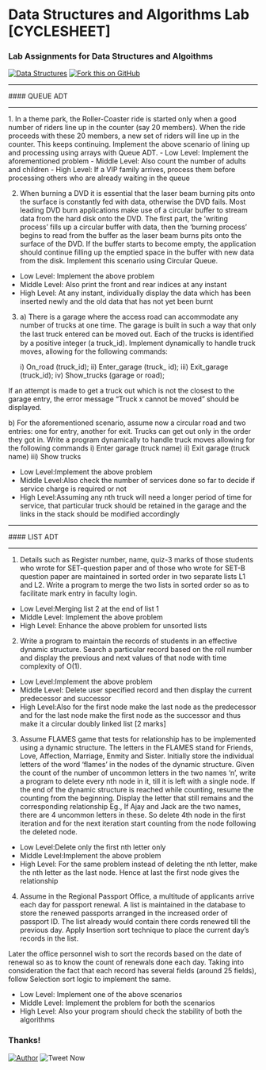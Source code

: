 # Data Structures and Algorithms Lab [CYCLESHEET]
### Lab Assignments for Data Structures and Algoithms

[![Data Structures](https://img.shields.io/badge/Data&nbsp;Structures-Algorithms-dodgerblue.svg?style=for-the-badge)](https://github.com/vinitshahdeo/DSA-Lab-Codes/fork) [![Fork this on GitHub](https://img.shields.io/badge/Click&nbsp;to&nbsp;Fork-This&nbsp;repository-orange.svg?style=for-the-badge)](https://github.com/vinitshahdeo/DSA-Lab-Codes/fork) 

<hr>
#### QUEUE ADT
<hr>
1. In a theme park, the Roller-Coaster ride is started only when a good number of riders line up in the counter (say 20 members). When the ride proceeds with these 20 members, a new set of riders will line up in the counter. This keeps continuing. Implement the above scenario of lining up and processing using arrays with Queue ADT.
  - Low Level: Implement the aforementioned problem
  - Middle Level: Also count the number of adults and children 
  - High Level: If a VIP family arrives, process them before processing others who are already waiting in the queue

2. When burning a DVD it is essential that the laser beam burning pits onto the surface is constantly fed with data, otherwise the DVD fails. Most leading DVD burn applications make use of a circular buffer to stream data from the hard disk onto the DVD. The first part, the ‘writing process’ fills up a circular buffer with data, then the ‘burning process’ begins to read from the buffer as the laser beam burns pits onto the surface of the DVD. If the buffer starts to become empty, the application should continue filling up the emptied space in the buffer with new data from the disk. Implement this scenario using Circular Queue.
  - Low Level: Implement the above problem
  - Middle Level: Also print the front and rear indices at any instant 
  - High Level: At any instant, individually display the data which has been inserted newly and the old data that has not yet been burnt

3. a) There is a garage where the access road can accommodate any number of trucks at one time. The garage is built in such a way that only the last truck entered can be moved out. Each of the trucks is identiﬁed by a positive integer (a truck_id). Implement dynamically to handle truck moves, allowing for the following commands: 

    i) On_road (truck_id); 
    ii) Enter_garage (truck_ id); 
    iii) Exit_garage (truck_id); 
    iv) Show_trucks (garage or road); 

If an attempt is made to get a truck out which is not the closest to the garage entry, the error message “Truck x cannot be moved” should be displayed.

b) For the aforementioned scenario, assume now a circular road and two entries: one for entry, another for exit. Trucks can get out only in the order they got in. Write a program dynamically to handle truck moves allowing for the following commands      i) Enter garage (truck name) 
     ii) Exit garage (truck name) 
     iii) Show trucks

  - Low Level:Implement the above problem
  - Middle Level:Also check the number of services done so far to decide if service charge is required or not
  - High Level:Assuming any nth truck will need a longer period of time for service, that particular truck should be retained in the garage and the links in the stack should be modified accordingly

<hr>
#### LIST ADT
<hr>

1. Details such as Register number, name, quiz-3 marks of those students who wrote for SET-question paper and of those who wrote for SET-B question paper are maintained in sorted order in two separate lists L1 and L2. Write a program to merge the two lists in sorted order so as to facilitate mark entry in faculty login. 

  - Low Level:Merging list 2 at the end of list 1
  - Middle Level: Implement the above problem 
  - High Level: Enhance the above problem for unsorted lists

2. Write a program to maintain the records of students in an effective dynamic structure. Search a particular record based on the roll number and display the previous and next values of that node with time complexity of O(1).

  - Low Level:Implement the above problem
  - Middle Level: Delete user specified record and then display the current predecessor and successor
  - High Level:Also for the first node make the last node as the predecessor and for the last node make the first node as the successor and thus make it a circular doubly linked list	[2 marks]

3. Assume FLAMES game that tests for relationship has to be implemented using a dynamic structure. The letters in the FLAMES stand for Friends, Love, Affection, Marriage, Enmity and Sister. Initially store the individual letters of the word ‘flames’ in the nodes of the dynamic structure. Given the count of the number of uncommon letters in the two names ‘n’, write a program to delete every nth node in it, till it is left with a single node. If the end of the dynamic structure is reached while counting, resume the counting from the beginning. Display the letter that still remains and the corresponding relationship Eg., If Ajay and Jack are the two names, there are 4 uncommon letters in these. So delete 4th node in the first iteration and for the next iteration start counting from the node following the deleted node.

  - Low Level:Delete only the first nth letter only
  - Middle Level:Implement the above problem 
  - High Level: For the same problem instead of deleting the nth letter, make the nth letter as the last node. Hence at last the first node gives the relationship

4. Assume in the Regional Passport Office, a multitude of applicants arrive each day for passport renewal. A list is maintained in the database to store the renewed passports arranged in the increased order of passport ID. The list already would contain there cords renewed till the previous day. Apply Insertion sort technique to place the current day’s records in the list.

Later the office personnel wish to sort the records based on the date of renewal so as to know the count of renewals done each day. Taking into consideration the fact that each record has several fields (around 25 fields), follow Selection sort logic to implement the same.

  - Low Level: Implement one of the above scenarios 
  - Middle Level: Implement the problem for both the scenarios 
  - High Level: Also your program should check the stability of both the algorithms
  
### Thanks!

[![Author](https://img.shields.io/badge/Author-@vinitshahdeo-gray.svg?colorA=gray&colorB=dodgerblue)](https://github.com/vinitshahdeo/) ![Tweet Now](https://img.shields.io/twitter/url/https/github.com/vinitshahdeo/DSA-Lab-Codes/.svg?style=social)
